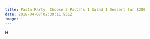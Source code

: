 ```yaml
---
title: Pasta Party  Choose 3 Pasta’s 1 Salad 1 Dessert for $200
date: 2018-04-07T02:39:11.951Z
image: ''
---
```

H
